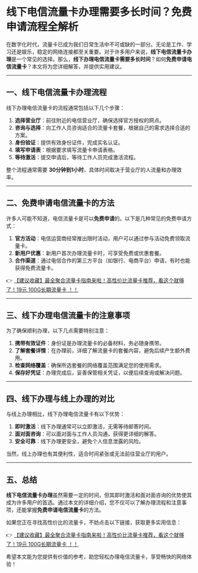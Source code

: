 # 线下电信流量卡办理需要多长时间？免费申请流程全解析

在数字化时代，流量卡已成为我们日常生活中不可或缺的一部分。无论是工作、学习还是娱乐，稳定的网络连接都至关重要。对于许多用户来说，**线下电信流量卡办理**是一个常见的选择。那么，**线下办理电信流量卡需要多长时间**？如何**免费申请电信流量卡**？本文将为您详细解答，并提供实用建议。

---

## 一、线下电信流量卡办理流程

线下办理电信流量卡的流程通常包括以下几个步骤：

1. **选择营业厅**：前往附近的电信营业厅，确保选择官方授权的网点。
2. **咨询与选择**：向工作人员咨询适合的流量卡套餐，根据自己的需求选择合适的方案。
3. **身份验证**：提供有效身份证件，完成实名认证。
4. **填写申请表**：根据要求填写流量卡申请表格。
5. **等待激活**：提交申请后，等待工作人员完成激活流程。

整个流程通常需要 **30分钟到1小时**，具体时间取决于营业厅的人流量和办理效率。

---

## 二、免费申请电信流量卡的方法

许多人可能不知道，电信流量卡是可以**免费申请**的。以下是几种常见的免费申请方式：

1. **官方活动**：电信运营商经常推出限时活动，用户可以通过参与活动免费领取流量卡。
2. **新用户优惠**：新用户首次办理流量卡时，可享受免费或优惠套餐。
3. **合作渠道**：通过电信合作的第三方平台（如银行、电商平台）申请，有时也能获得免费流量卡。

👉 [【建议收藏】最全聚合流量卡指南来啦！高性价比流量卡推荐，看这个就够了！19元 100G长期流量卡 ！！](https://bit.ly/Liuliangka)

---

## 三、线下办理电信流量卡的注意事项

为了确保顺利办理，以下几点需要特别注意：

1. **携带有效证件**：身份证是办理流量卡的必备材料，务必随身携带。
2. **了解套餐详情**：在办理前，详细了解流量卡的套餐内容，避免后续产生额外费用。
3. **检查网络覆盖**：确保所选套餐的网络覆盖范围满足您的使用需求。
4. **保存好凭证**：办理完成后，妥善保管相关凭证，以便后续查询或解决问题。

---

## 四、线下办理与线上办理的对比

与线上办理相比，线下办理电信流量卡有以下优势：

1. **即时激活**：线下办理通常可以立即激活，无需等待邮寄时间。
2. **面对面咨询**：可以面对面与工作人员沟通，获得更详细的解答。
3. **安全可靠**：线下办理更安全，避免个人信息泄露的风险。

当然，线上办理也有其便利性，适合时间紧张或无法前往营业厅的用户。

---

## 五、总结

**线下电信流量卡办理**虽然需要一定的时间，但其即时激活和面对面咨询的优势使其成为许多用户的首选。通过本文的详细介绍，您不仅可以了解办理流程和注意事项，还能掌握**免费申请电信流量卡**的方法。

如果您正在寻找高性价比的流量卡，不妨点击以下链接，获取更多实用信息：

👉 [【建议收藏】最全聚合流量卡指南来啦！高性价比流量卡推荐，看这个就够了！19元 100G长期流量卡 ！！](https://bit.ly/Liuliangka)

希望本文能为您提供有价值的参考，助您轻松办理电信流量卡，享受畅快的网络体验！